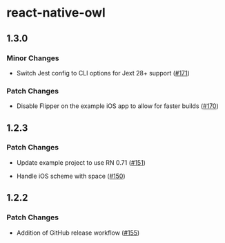 # react-native-owl

## 1.3.0

### Minor Changes

- Switch Jest config to CLI options for Jext 28+ support ([#171](https://github.com/FormidableLabs/react-native-owl/pull/171))

### Patch Changes

- Disable Flipper on the example iOS app to allow for faster builds ([#170](https://github.com/FormidableLabs/react-native-owl/pull/170))

## 1.2.3

### Patch Changes

- Update example project to use RN 0.71 ([#151](https://github.com/FormidableLabs/react-native-owl/pull/151))

- Handle iOS scheme with space ([#150](https://github.com/FormidableLabs/react-native-owl/pull/150))

## 1.2.2

### Patch Changes

- Addition of GitHub release workflow ([#155](https://github.com/FormidableLabs/react-native-owl/pull/155))
